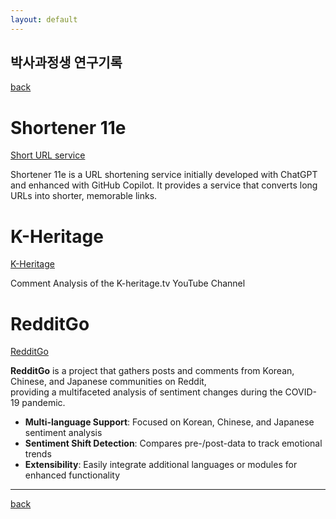 ```yaml
---
layout: default
---
```


## 박사과정생 연구기록

[back](./)

# Shortener 11e
[Short URL service](https://11e.kr)

Shortener 11e is a URL shortening service initially developed with ChatGPT and enhanced with GitHub Copilot.
It provides a service that converts long URLs into shorter, memorable links.


# K-Heritage
[K-Heritage](https://github.com/tsarkr/k-heritage)

Comment Analysis of the K-heritage.tv YouTube Channel


# RedditGo
[RedditGo](https://github.com/tsarkr/redditgo)

**RedditGo** is a project that gathers posts and comments from Korean, Chinese, and Japanese communities on Reddit,  
providing a multifaceted analysis of sentiment changes during the COVID-19 pandemic.

- **Multi-language Support**: Focused on Korean, Chinese, and Japanese sentiment analysis
- **Sentiment Shift Detection**: Compares pre-/post-data to track emotional trends
- **Extensibility**: Easily integrate additional languages or modules for enhanced functionality

---

[back](./)